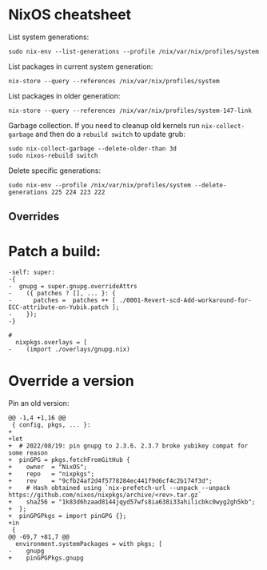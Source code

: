 # NixOS cheatsheet

List system generations:

```
sudo nix-env --list-generations --profile /nix/var/nix/profiles/system
```

List packages in current system generation:

```
nix-store --query --references /nix/var/nix/profiles/system
```

List packages in older generation:

```
nix-store --query --references /nix/var/nix/profiles/system-147-link
```

Garbage collection. If you need to cleanup old kernels run `nix-collect-garbage` and
then do a `rebuild switch` to update grub:

```
sudo nix-collect-garbage --delete-older-than 3d
sudo nixos-rebuild switch
```


Delete specific generations:
```
sudo nix-env --profile /nix/var/nix/profiles/system --delete-generations 225 224 223 222
```


## Overrides

# Patch a build:

```
-self: super:
-{
-  gnupg = super.gnupg.overrideAttrs
-    ({ patches ? [], ... }: {
-      patches =  patches ++ [ ./0001-Revert-scd-Add-workaround-for-ECC-attribute-on-Yubik.patch ];
-    });
-}

#
  nixpkgs.overlays = [
-    (import ./overlays/gnupg.nix)

```

# Override a version

Pin an old version:

```
@@ -1,4 +1,16 @@
 { config, pkgs, ... }:
+
+let
+  # 2022/08/19: pin gnupg to 2.3.6. 2.3.7 broke yubikey compat for some reason
+  pinGPG = pkgs.fetchFromGitHub {
+    owner  = "NixOS";
+    repo   = "nixpkgs";
+    rev    = "9cfb24af2d4f5778284ec441f9d6cf4c2b174f3d";
+    # Hash obtained using `nix-prefetch-url --unpack --unpack https://github.com/nixos/nixpkgs/archive/<rev>.tar.gz`
+    sha256 = "1k83d6hzaad8144jqyd57wfs8ia638i33ahilicbkc0wyg2gh5kb";
+  };
+  pinGPGPkgs = import pinGPG {};
+in
 {
@@ -69,7 +81,7 @@
  environment.systemPackages = with pkgs; [
-    gnupg
+    pinGPGPkgs.gnupg
```
